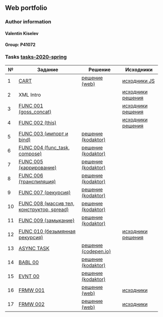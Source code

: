 ## Web portfolio

### Author information

<h4 id="author" title="GossJS">Valentin Kiselev</h4>

#### Group: P41072

### Tasks [tasks-2020-spring](https://github.com/GossJS/ifmo-2019/tree/tasks-2020-spring#%D0%B7%D0%B0%D0%B4%D0%B0%D0%BD%D0%B8%D1%8F)

| №   | Задание | Решение | Исходники |
| --- | ------- | ------- | --------- |
| 1   | [CART](https://kodaktor.ru/g/cart) | [решение (web)](/cart) | [исходники JS](https://github.com/meekly/meekly.github.io/blob/master/cart/cart.js) |
| 2   | XML Intro | | [исходники решения](https://github.com/meekly/xml_intro)|
| 3   | [FUNC 001 (goss_concat)](https://kodaktor.ru/func_001) | | [исходники решения](https://github.com/meekly/func_00/blob/master/func_001.js) |
| 4   | [FUNC 002 (this)](https://kodaktor.ru/func_002) | | [исходники решения](https://github.com/meekly/func_00/blob/master/func_002.js) |
| 5   | [FUNC 003 (импорт и bind)](https://kodaktor.ru/func_003) | [решение (kodaktor)](https://kodaktor.ru/func_56992) | |
| 6   | [FUNC 004 (func_task, compose)](https://kodaktor.ru/func_004) | [решение (kodaktor)](https://kodaktor.ru/func_e9500) | |
| 7   | [FUNC 005 (каррирование)](https://kodaktor.ru/func_005) | [решение (kodaktor)](https://kodaktor.ru/func_117e9) | |
| 8   | [FUNC 006 (транспиляция)](https://kodaktor.ru/func_006) | [решение (kodaktor)](https://kodaktor.ru/func_83ac0) | |
| 9   | [FUNC 007 (рекурсия)](https://kodaktor.ru/func_007) | [решение (kodaktor)](https://kodaktor.ru/func_86615) | |
| 10  | [FUNC 008 (массив тел, конструктор, spread)](https://kodaktor.ru/func_008) | [решение (kodaktor)](https://kodaktor.ru/func_29dd0) | |
| 11  | [FUNC 009 (замыкание)](https://kodaktor.ru/func_009) | [решение (kodaktor)](https://kodaktor.ru/func_e95ed) | |
| 12  | [FUNC 010 (безымянная рекурсия)](https://kodaktor.ru/func_010)| | [исходники решения](https://github.com/meekly/func_00/blob/master/func_010.js) |
| 13  | [ASYNC TASK](https://kodaktor.ru/async_task) | [решение (codepen.io)](https://codepen.io/mrexox/pen/GRJXRXa) | |
| 14  | [BABL 00](https://kodaktor.ru/babl_00) | [решение (kodaktor)](https://kodaktor.ru/?!=bind02032018_66f1d) | |
| 15  | [EVNT 00](https://kodaktor.ru/evnt_00) | [решение (kodaktor)](https://kodaktor.ru/custom_cc15c) | |
| 16  | [FRMW 001](https://kodaktor.ru/frmw_001) | [решение (web)](/frmw_001) | [исходники](https://github.com/meekly/meekly.github.io/tree/master/frmw_001) |
| 17  | [FRMW 002](https://kodaktor.ru/frmw_002) | [решение (web)](/frmw_002) | [исходники](https://github.com/meekly/meekly.github.io/tree/master/frmw_002) |

